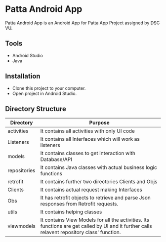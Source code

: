 # Patta Android App

Patta Android App is an Android App for Patta App Project assigned by DSC VU.

## Tools

- Android Studio
- Java

## Installation

- Clone this project to your computer.
- Open project in Android Studio.


## Directory Structure

|Directory       |Purpose                          
|----------------|-------------------------------
|activities      |It contains all activities with only UI code            
|Listeners       |It contains all Interfaces which will work as listeners
|models          |It contains classes to get interaction with Database/API
|repositories    |It contains Java classes with actual business logic functions
|retrofit        |It contains further two directories Clients and Objs
|Clients         |It contains actual request making Interfaces
|Obs             |It has retrofit objects to retrieve and parse Json responses from Retrofit requests.
|utils           |It contains helping classes
|viewmodels      |It contains View Models for all the activities. Its functions are get called by UI and it further calls relavent repository class' function.


